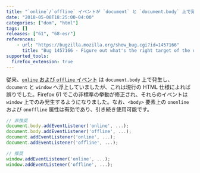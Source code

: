 ```yaml
---
title: "`online`/`offline` イベントが `document` と `document.body` 上で発生しなくなりました"
date: "2018-05-08T18:25:00-04:00"
categories: ["dom", "html"]
tags: []
releases: ["61", "68-esr"]
references:
    - url: "https://bugzilla.mozilla.org/show_bug.cgi?id=1457166"
      title: "Bug 1457166 - Figure out what's the right target of the online / offline events."
supported_tools:
  firefox_extension: true
---
```

従来、[`online` および `offline` イベント](https://developer.mozilla.org/docs/Web/API/NavigatorOnLine/Online_and_offline_events) は `document.body` 上で発生し、`document` と `window` へ浮上していましたが、これは現行の HTML 仕様によれば誤りでした。Firefox 61 でこの非標準の挙動が修正され、それらのイベントは `window` 上でのみ発生するようになりました。なお、`<body>` 要素上の `ononline` および `onoffline` 属性は有効であり、引き続き使用可能です。

```js
// 非推奨
document.body.addEventListener('online', ...);
document.body.addEventListener('offline', ...);
document.addEventListener('online', ...);
document.addEventListener('offline', ...);

// 推奨
window.addEventListener('online', ...);
window.addEventListener('offline', ...);
```
